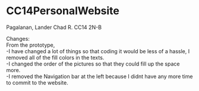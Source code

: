 # CC14PersonalWebsite

Pagalanan, Lander Chad R.
CC14 2N-B

Changes: <br>
From the prototype, <br>
-I have changed a lot of things so that coding it would be less of a hassle, I removed all of the fill colors in the texts. <br>
-I changed the order of the pictures so that they could fill up the space more. <br>
-I removed the Navigation bar at the left because I didnt have any more time to commit to the website.
